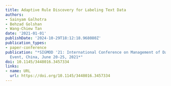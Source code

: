 ```yaml
---
title: Adaptive Rule Discovery for Labeling Text Data
authors:
- Sainyam Galhotra
- Behzad Golshan
- Wang-Chiew Tan
date: '2021-01-01'
publishDate: '2024-10-29T18:12:18.968080Z'
publication_types:
- paper-conference
publication: "*SIGMOD '21: International Conference on Management of Data, Virtual
  Event, China, June 20-25, 2021*"
doi: 10.1145/3448016.3457334
links:
- name: URL
  url: https://doi.org/10.1145/3448016.3457334
---
```


